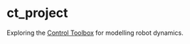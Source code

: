 # ct_project
Exploring the [Control Toolbox](https://github.com/ethz-adrl/control-toolbox) for modelling robot dynamics.
